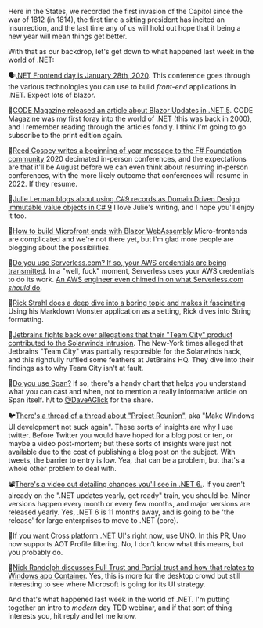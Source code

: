 Here in the States, we recorded the first invasion of the Capitol since the war of 1812 (in 1814), the first time a sitting president has incited an insurrection, and the last time any of us will hold out hope that it being a new year will mean things get better.

With that as our backdrop, let's get down to what happened last week in the world of .NET:

🗣[.NET Frontend day is January 28th, 2020](https://www.dotnet-frontend.com/). This conference goes through the various technologies you can use to build *front-end* applications in .NET. Expect lots of blazor.

📰[CODE Magazine released an article about Blazor Updates in .NET 5](https://www.codemag.com/Article/2010102/Blazor-Updates-in-.NET-5).  CODE Magazine was my first foray into the world of .NET (this was back in 2000), and I remember reading through the articles fondly.  I think I'm going to go subscribe to the print edition again.

🍾[Reed Cospey writes a beginning of year message to the F# Foundation community](https://foundation.fsharp.org/welcome_to_2021) 2020 decimated in-person conferences, and the expectations are that it'll be August before we can even think about resuming in-person conferences, with the more likely outcome that conferences will resume in 2022. If they resume.

📝[Julie Lerman blogs about using C#9 records as Domain Driven Design immutable value objects in C# 9](https://www.pluralsight.com/blog/software-development/domain-driven-design-csharp) I love Julie's writing, and I hope you'll enjoy it too.

📝[How to build Microfront ends with Blazor WebAssembly](https://medium.com/@waelkdouh/microfrontends-with-blazor-webassembly-b25e4ba3f325) Micro-frontends are complicated and we're not there yet, but I'm glad more people are blogging about the possibilities.

🚩[Do you use Serverless.com? If so, your AWS credentials are being transmitted](https://www.reddit.com/r/serverless/comments/krbj8y/aws_credentials_being_sent_to_serverlesscom_what/).  In a "well, fuck" moment, Serverless uses your AWS credentials to do its work. [An AWS engineer even chimed in on what Serverless.com *should* do](https://www.reddit.com/r/serverless/comments/krbj8y/aws_credentials_being_sent_to_serverlesscom_what/gi9b1en/?utm_source=reddit&utm_medium=web2x&context=3). 

📝[Rick Strahl does a deep dive into a boring topic and makes it fascinating](https://weblog.west-wind.com/posts/2021/Jan/05/Blank-Zero-Values-in-CSharp-Number-Format-Strings?utm_source=feedburner&utm_medium=feed&utm_campaign=Feed%3A+RickStrahl+%28Rick+Strahl%27s+WebLog%29) Using his Markdown Monster application as a setting, Rick dives into String formatting.

📝[Jetbrains fights back over allegations that their "Team City" product contributed to the Solarwinds intrusion](https://blog.jetbrains.com/blog/2021/01/06/statement-on-the-story-from-the-new-york-times-regarding-jetbrains-and-solarwinds/).  The New-York times alleged that Jetbrains "Team City" was partially responsible for the Solarwinds hack, and this rightfully ruffled some feathers at JetBrains HQ.  They dive into their findings as to why Team City isn't at fault.

📝[Do you use Span<T>?](https://docs.microsoft.com/en-us/archive/msdn-magazine/2018/january/csharp-all-about-span-exploring-a-new-net-mainstay) If so, there's a handy chart that helps you understand what you can cast and when, not to mention a really informative article on Span<T> itself.  h/t to [@DaveAGlick](https://twitter.com/daveaglick/status/1347165278027788299) for the share.
  
🐦[There's a thread of a thread about "Project Reunion"](https://twitter.com/Arlodottxt/status/1343354814818885633), aka "Make Windows UI development not suck again".  These sorts of insights are why I use twitter.  Before Twitter you would have hoped for a blog post or ten, or maybe a video post-mortem; but these sorts of insights were just not available due to the cost of publishing a blog post on the subject. With tweets, the barrier to entry is low.  Yea, that can be a problem, but that's a whole other problem to deal with.

📽[There's a video out detailing changes you'll see in .NET 6.](https://www.youtube.com/watch?v=xGIkGX2FXPE).  If you aren't already on the ".NET updates yearly, get ready" train, you should be.  Minor versions happen every month or every few months, and major versions are released yearly.  Yes, .NET 6 is 11 months away, and is going to be 'the release' for large enterprises to move to .NET (core).

📝[If you want Cross platform .NET UI's right now, use UNO](https://github.com/unoplatform/Uno.Wasm.Bootstrap/pull/325).  In this PR, Uno now supports AOT Profile filtering. No, I don't know what this means, but you probably do.

📝[Nick Randolph discusses Full Trust and Partial trust and how that relates to Windows app Container](https://nicksnettravels.builttoroam.com/trust-appcontainers/).  Yes,  this is more for the desktop crowd but still interesting to see where Microsoft is going for its UI strategy.

And that's what happened last week in the world of .NET.  I'm putting together an intro to *modern* day TDD webinar, and if that sort of thing interests you, hit reply and let me know.
